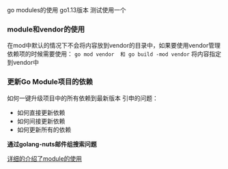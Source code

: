 go modules的使用 go1.13版本
测试使用一个


### module和vendor的使用
在mod中默认的情况下不会将内容放到vendor的目录中，如果要使用vendor管理依赖项的时候需要使用：
	`go mod vendor  和 go build -mod vendor` 将内容指定到vendor中

### 更新Go Module项目的依赖
如何一键升级项目中的所有依赖到最新版本
引申的问题：
- 如何直接更新依赖
- 如何间接更新依赖
- 如何更新所有的依赖

**通过golang-nuts邮件组搜索问题**



[详细的介绍了module的使用](https://roberto.selbach.ca/intro-to-go-modules/)